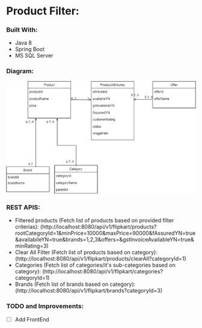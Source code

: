 # Product Filter:

### Built With:

* Java 8
* Spring Boot
* MS SQL Server

### Diagram:

![classDiagram](classDiagram.png)

### REST APIS:

* Filtered products (Fetch list of products based on provided filter criterias): (http://localhost:8080/api/v1/flipkart/products?rootCategoryId=1&minPrice=10000&maxPrice=90000&fAssuredYN=true&availabileYN=true&brands=1,2,3&offers=&gstInvoiceAvailableYN=true&minRating=3)
* Clear All Filter (Fetch list of products based on category): (http://localhost:8080/api/v1/flipkart/products/clearAll?categoryId=1)
* Categories (Fetch list of categories/it's sub-categories based on category): (http://localhost:8080/api/v1/flipkart/categories?categoryId=1)
* Brands (Fetch list of brands based on category): (http://localhost:8080/api/v1/flipkart/brands?categoryId=3)

### TODO and Improvements:

- [ ] Add FrontEnd

